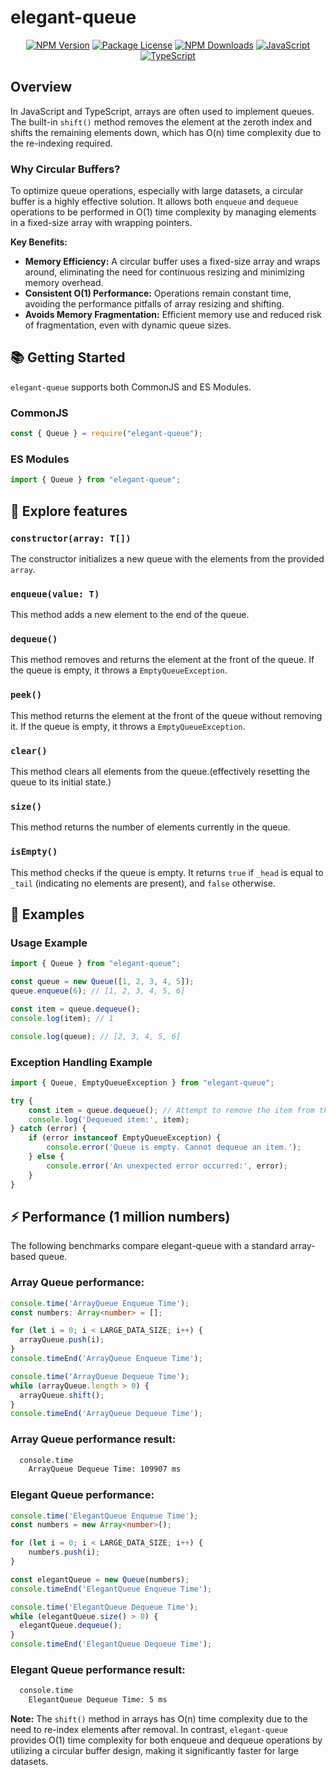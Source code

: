 # elegant-queue

<p align="center">
    <a href="https://img.shields.io/npm/v/elegant-queue?logo=nodedotjs" target="_blank"><img src="https://img.shields.io/npm/v/elegant-queue?logo=npm" alt="NPM Version" /></a>
    <a href="https://img.shields.io/npm/l/elegant-queue" target="_blank"><img src="https://img.shields.io/npm/l/elegant-queue" alt="Package License" /></a>
    <a href="https://img.shields.io/npm/dm/elegant-queue" target="_blank"><img src="https://img.shields.io/npm/dm/elegant-queue" alt="NPM Downloads" /></a>
    <a href="https://shields.io/badge/JavaScript-F7DF1E?logo=JavaScript&logoColor=000&style=flat-square" target="_blank"><img src="https://shields.io/badge/JavaScript-F7DF1E?logo=JavaScript&logoColor=000&style=flat-square" alt="JavaScript" /></a>
    <a href="https://shields.io/badge/TypeScript-3178C6?logo=TypeScript&logoColor=FFF&style=flat-square" target="_blank"><img src="https://shields.io/badge/TypeScript-3178C6?logo=TypeScript&logoColor=FFF&style=flat-square" alt="TypeScript" /></a>
</p>

## Overview

In JavaScript and TypeScript, arrays are often used to implement queues. The built-in `shift()` method removes the element at the zeroth index and shifts the remaining elements down, which has O(n) time complexity due to the re-indexing required.

### Why Circular Buffers?

To optimize queue operations, especially with large datasets, a circular buffer is a highly effective solution. It allows both `enqueue` and `dequeue` operations to be performed in O(1) time complexity by managing elements in a fixed-size array with wrapping pointers.

**Key Benefits:**

- **Memory Efficiency:** A circular buffer uses a fixed-size array and wraps around, eliminating the need for continuous resizing and minimizing memory overhead.
- **Consistent O(1) Performance:** Operations remain constant time, avoiding the performance pitfalls of array resizing and shifting.
- **Avoids Memory Fragmentation:** Efficient memory use and reduced risk of fragmentation, even with dynamic queue sizes.


## 📚 Getting Started

`elegant-queue` supports both CommonJS and ES Modules.

### CommonJS

```javascript
const { Queue } = require("elegant-queue");
```

### ES Modules

```javascript
import { Queue } from "elegant-queue";
```

## 🔎 Explore features

### `constructor(array: T[])`

The constructor initializes a new queue with the elements from the provided `array`. 


### `enqueue(value: T)`

This method adds a new element to the end of the queue.

### `dequeue()`

This method removes and returns the element at the front of the queue. If the queue is empty, it throws a `EmptyQueueException`.

### `peek()`

This method returns the element at the front of the queue without removing it. If the queue is empty, it throws a `EmptyQueueException`.  


### `clear()`

This method clears all elements from the queue.(effectively resetting the queue to its initial state.)

### `size()`

This method returns the number of elements currently in the queue. 

### `isEmpty()`

This method checks if the queue is empty. It returns `true` if `_head` is equal to `_tail` (indicating no elements are present), and `false` otherwise.  


## 🌈 Examples

### Usage Example  
```typescript
import { Queue } from "elegant-queue";

const queue = new Queue([1, 2, 3, 4, 5]);
queue.enqueue(6); // [1, 2, 3, 4, 5, 6]

const item = queue.dequeue();
console.log(item); // 1 

console.log(queue); // [2, 3, 4, 5, 6]
```

### Exception Handling Example  
```typescript
import { Queue, EmptyQueueException } from "elegant-queue";

try {
    const item = queue.dequeue(); // Attempt to remove the item from the queue.
    console.log('Dequeued item:', item);
} catch (error) {
    if (error instanceof EmptyQueueException) {
        console.error('Queue is empty. Cannot dequeue an item.');
    } else {
        console.error('An unexpected error occurred:', error);
    }
}
```


## ⚡️ Performance (1 million numbers)
The following benchmarks compare elegant-queue with a standard array-based queue.  

### Array Queue performance:
```typescript
console.time('ArrayQueue Enqueue Time');
const numbers: Array<number> = [];

for (let i = 0; i < LARGE_DATA_SIZE; i++) {
  arrayQueue.push(i);
}
console.timeEnd('ArrayQueue Enqueue Time');

console.time('ArrayQueue Dequeue Time');
while (arrayQueue.length > 0) {
  arrayQueue.shift();
}
console.timeEnd('ArrayQueue Dequeue Time');
```

### Array Queue performance result:
```bash
  console.time
    ArrayQueue Dequeue Time: 109907 ms
```

### Elegant Queue performance:
```typescript
console.time('ElegantQueue Enqueue Time');
const numbers = new Array<number>();

for (let i = 0; i < LARGE_DATA_SIZE; i++) {
    numbers.push(i);
}

const elegantQueue = new Queue(numbers);
console.timeEnd('ElegantQueue Enqueue Time');

console.time('ElegantQueue Dequeue Time');
while (elegantQueue.size() > 0) {
  elegantQueue.dequeue();
}
console.timeEnd('ElegantQueue Dequeue Time');
```

### Elegant Queue performance result:
```bash
  console.time
    ElegantQueue Dequeue Time: 5 ms
```

**Note:** The `shift()` method in arrays has O(n) time complexity due to the need to re-index elements after removal. In contrast, `elegant-queue` provides O(1) time complexity for both enqueue and dequeue operations by utilizing a circular buffer design, making it significantly faster for large datasets.  